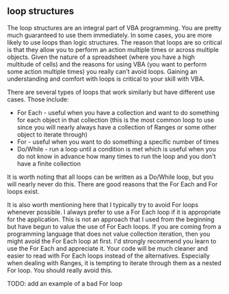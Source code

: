 ## loop structures

The loop structures are an integral part of VBA programming.  You are pretty much guaranteed to use them immediately.  In some cases, you are more likely to use loops than logic structures.  The reason that loops are so critical is that they allow you to perform an action multiple times or across multiple objects.  Given the nature of a spreadsheet (where you have a high multitude of cells) and the reasons for using VBA (you want to perform some action multiple times) you really can't avoid loops.  Gaining an understanding and comfort with loops is critical to your skill with VBA.

There are several types of loops that work similarly but have different use cases.  Those include:

* For Each - useful when you have a collection and want to do something for each object in that collection (this is the most common loop to use since you will nearly always have a collection of Ranges or some other object to iterate through)
* For - useful when you want to do something a specific number of times
* Do/While - run a loop until a condition is met which is useful when you do not know in advance how many times to run the loop and you don't have a finite collection

It is worth noting that all loops can be written as a Do/While loop, but you will nearly never do this.  There are good reasons that the For Each and For loops exist.

It is also worth mentioning here that I typically try to avoid For loops whenever possible.  I always prefer to use a For Each loop if it is appropriate for the application.  This is not an approach that I used from the beginning but have begun to value the use of For Each loops.  If you are coming from a programming language that does not value collection iteration, then you might avoid the For Each loop at first.  I'd strongly recommend you learn to use the For Each and appreciate it.  Your code will be much cleaner and easier to read with For Each loops instead of the alternatives.  Especially when dealing with Ranges, it is tempting to iterate through them as a nested For loop.  You should really avoid this.

TODO: add an example of a bad For loop
